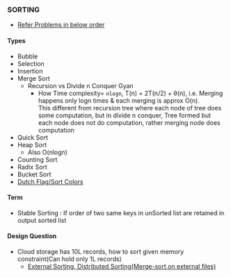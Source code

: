 ### SORTING 
- [Refer Problems in below order](./Practice/src/main/java/com/p2/sort)

#### Types
- Bubble 
- Selection
- Insertion
- Merge Sort
  - Recursion vs Divide n Conquer Gyan
    - How Time complexity= `nlogn`, T(n) = 2T(n/2) + θ(n), i.e. Merging happens only logn times & each merging is approx O(n).<br/> 
    This different from recursion tree where each node of tree does some computation, but in divide n conquer, Tree formed but each node does not do computation, rather merging node does computation
- Quick Sort
- Heap Sort
  - Also O(nlogn)
- Counting Sort
- Radix Sort
- Bucket Sort
- [Dutch Flag/Sort Colors](https://github.com/pintub/dataStructure-algo/blob/master/Leetcode/src/main/java/year2k21/common/pattern/sorting/SortColors75.java)

#### Term
- Stable Sorting : If order of two same keys in unSorted list are retained in output sorted list

#### Design Question
- Cloud storage has 10L records, how to sort given memory constraint(Can hold only 1L records)
  - [External Sorting, Distributed Sorting(Merge-sort on external files)](https://stackoverflow.com/a/2087671/2653389)
